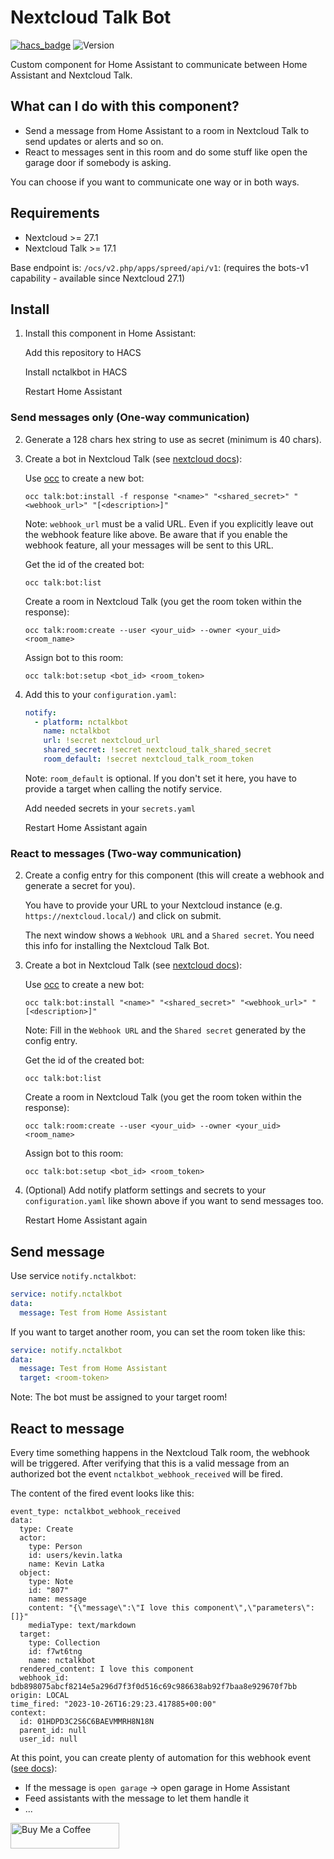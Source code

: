 # Nextcloud Talk Bot

[![hacs_badge](https://img.shields.io/badge/HACS-Custom-41BDF5.svg?style=for-the-badge)](https://github.com/hacs/integration)
![Version](https://img.shields.io/github/v/release/klatka/nc-talk-bot-component?style=for-the-badge)

Custom component for Home Assistant to communicate between Home Assistant and Nextcloud Talk.

## What can I do with this component?

- Send a message from Home Assistant to a room in Nextcloud Talk to send updates or alerts and so on.
- React to messages sent in this room and do some stuff like open the garage door if somebody is asking.

You can choose if you want to communicate one way or in both ways.

## Requirements

- Nextcloud >= 27.1
- Nextcloud Talk >= 17.1

Base endpoint is: `/ocs/v2.php/apps/spreed/api/v1`: (requires the bots-v1 capability - available since Nextcloud 27.1)

## Install

1. Install this component in Home Assistant:

   Add this repository to HACS

   Install nctalkbot in HACS

   Restart Home Assistant

### Send messages only (One-way communication)

2. Generate a 128 chars hex string to use as secret (minimum is 40 chars).

3. Create a bot in Nextcloud Talk (see [nextcloud docs](https://nextcloud-talk.readthedocs.io/en/latest/bots/)):

   Use [occ](https://docs.nextcloud.com/server/latest/admin_manual/configuration_server/occ_command.html) to create a new bot:

   ```shell
   occ talk:bot:install -f response "<name>" "<shared_secret>" "<webhook_url>" "[<description>]"
   ```

   Note: `webhook_url` must be a valid URL. Even if you explicitly leave out the webhook feature like above. Be aware that if you enable the webhook feature, all your messages will be sent to this URL.

   Get the id of the created bot:

   ```shell
   occ talk:bot:list
   ```

   Create a room in Nextcloud Talk (you get the room token within the response):

   ```shell
   occ talk:room:create --user <your_uid> --owner <your_uid> <room_name>
   ```

   Assign bot to this room:

   ```shell
   occ talk:bot:setup <bot_id> <room_token>
   ```

4. Add this to your `configuration.yaml`:

   ```yaml
   notify:
     - platform: nctalkbot
       name: nctalkbot
       url: !secret nextcloud_url
       shared_secret: !secret nextcloud_talk_shared_secret
       room_default: !secret nextcloud_talk_room_token
   ```

   Note: `room_default` is optional. If you don't set it here, you have to provide a target when calling the notify service.

   Add needed secrets in your `secrets.yaml`

   Restart Home Assistant again

### React to messages (Two-way communication)

2. Create a config entry for this component (this will create a webhook and generate a secret for you).

   You have to provide your URL to your Nextcloud instance (e.g. `https://nextcloud.local/`) and click on submit.

   The next window shows a `Webhook URL` and a `Shared secret`. You need this info for installing the Nextcloud Talk Bot.

3. Create a bot in Nextcloud Talk (see [nextcloud docs](https://nextcloud-talk.readthedocs.io/en/latest/bots/)):

   Use [occ](https://docs.nextcloud.com/server/latest/admin_manual/configuration_server/occ_command.html) to create a new bot:

   ```shell
   occ talk:bot:install "<name>" "<shared_secret>" "<webhook_url>" "[<description>]"
   ```

   Note: Fill in the `Webhook URL` and the `Shared secret` generated by the config entry.

   Get the id of the created bot:

   ```shell
   occ talk:bot:list
   ```

   Create a room in Nextcloud Talk (you get the room token within the response):

   ```shell
   occ talk:room:create --user <your_uid> --owner <your_uid> <room_name>
   ```

   Assign bot to this room:

   ```shell
   occ talk:bot:setup <bot_id> <room_token>
   ```

4. (Optional) Add notify platform settings and secrets to your `configuration.yaml` like shown above if you want to send messages too.

   Restart Home Assistant again

## Send message

Use service `notify.nctalkbot`:

```yaml
service: notify.nctalkbot
data:
  message: Test from Home Assistant
```

If you want to target another room, you can set the room token like this:

```yaml
service: notify.nctalkbot
data:
  message: Test from Home Assistant
  target: <room-token>
```

Note: The bot must be assigned to your target room!

## React to message

Every time something happens in the Nextcloud Talk room, the webhook will be triggered.
After verifying that this is a valid message from an authorized bot the event `nctalkbot_webhook_received` will be fired.

The content of the fired event looks like this:

```
event_type: nctalkbot_webhook_received
data:
  type: Create
  actor:
    type: Person
    id: users/kevin.latka
    name: Kevin Latka
  object:
    type: Note
    id: "807"
    name: message
    content: "{\"message\":\"I love this component\",\"parameters\":[]}"
    mediaType: text/markdown
  target:
    type: Collection
    id: f7wt6tng
    name: nctalkbot
  rendered_content: I love this component
  webhook_id: bdb898075abcf8214e5a296d7f3f0d516c69c986638ab92f7baa8e929670f7bb
origin: LOCAL
time_fired: "2023-10-26T16:29:23.417885+00:00"
context:
  id: 01HDPD3C2S6C6BAEVMMRH8N18N
  parent_id: null
  user_id: null
```

At this point, you can create plenty of automation for this webhook event ([see docs](https://www.home-assistant.io/docs/automation/trigger/#event-trigger)):

- If the message is `open garage` -> open garage in Home Assistant
- Feed assistants with the message to let them handle it
- ...

<a href="https://www.buymeacoffee.com/klatka" target="_blank"><img src="https://cdn.buymeacoffee.com/buttons/default-orange.png" alt="Buy Me a Coffee" height="41" width="174"></a>
